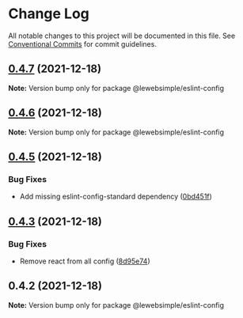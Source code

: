 # Change Log

All notable changes to this project will be documented in this file.
See [Conventional Commits](https://conventionalcommits.org) for commit guidelines.

## [0.4.7](https://github.com/lewebsimple/eslint-config/compare/v0.4.6...v0.4.7) (2021-12-18)

**Note:** Version bump only for package @lewebsimple/eslint-config





## [0.4.6](https://github.com/lewebsimple/eslint-config/compare/v0.4.5...v0.4.6) (2021-12-18)

**Note:** Version bump only for package @lewebsimple/eslint-config





## [0.4.5](https://github.com/lewebsimple/eslint-config/compare/v0.4.4...v0.4.5) (2021-12-18)


### Bug Fixes

* Add missing eslint-config-standard dependency ([0bd451f](https://github.com/lewebsimple/eslint-config/commit/0bd451f7aea5a3eebb73827a120576a080120029))





## [0.4.3](https://github.com/lewebsimple/eslint-config/compare/v0.4.2...v0.4.3) (2021-12-18)


### Bug Fixes

* Remove react from all config ([8d95e74](https://github.com/lewebsimple/eslint-config/commit/8d95e7417677a9f955a6be659c48950973cd4da2))





## 0.4.2 (2021-12-18)

**Note:** Version bump only for package @lewebsimple/eslint-config
